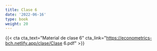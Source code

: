 ```yaml
---
title: Clase 6
date: '2022-06-16'
type: book
weight: 20
---
```



{{< cta cta_text="Material de clase 6" cta_link="https://econometrics-bch.netlify.app/clase/Clase 6.pdf" >}}

